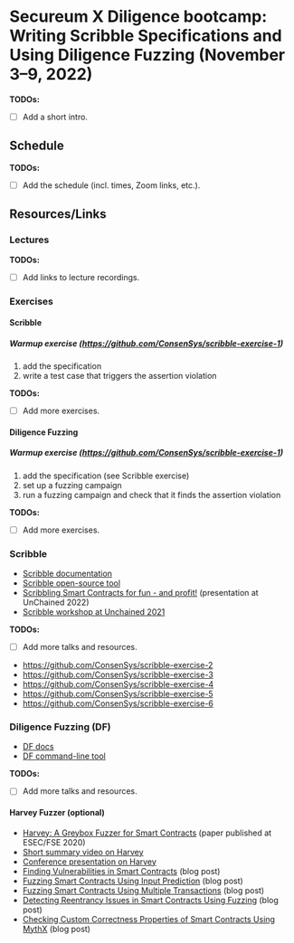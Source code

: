 # Secureum X Diligence bootcamp: Writing Scribble Specifications and Using Diligence Fuzzing (November 3–9, 2022)


**TODOs:**
- [ ] Add a short intro.


## Schedule


**TODOs:**
- [ ] Add the schedule (incl. times, Zoom links, etc.).


## Resources/Links

### Lectures

**TODOs:**
- [ ] Add links to lecture recordings.


### Exercises

#### Scribble

##### Warmup exercise (https://github.com/ConsenSys/scribble-exercise-1)

  1) add the specification
  2) write a test case that triggers the assertion violation

**TODOs:**
- [ ] Add more exercises.


#### Diligence Fuzzing

##### Warmup exercise (https://github.com/ConsenSys/scribble-exercise-1)

  1) add the specification (see Scribble exercise)
  2) set up a fuzzing campaign
  3) run a fuzzing campaign and check that it finds the assertion violation

**TODOs:**
- [ ] Add more exercises.


### Scribble

- [Scribble documentation](https://docs.scribble.codes)
- [Scribble open-source tool](https://github.com/ConsenSys/Scribble)
- [Scribbling Smart Contracts for fun - and profit!](https://www.youtube.com/watch?v=gGOK8CXdrGs) (presentation at UnChained 2022)
- [Scribble workshop at Unchained 2021](https://www.youtube.com/watch?v=zWgb5OqBQxY)

**TODOs:**
- [ ] Add more talks and resources.

- https://github.com/ConsenSys/scribble-exercise-2
- https://github.com/ConsenSys/scribble-exercise-3
- https://github.com/ConsenSys/scribble-exercise-4
- https://github.com/ConsenSys/scribble-exercise-5
- https://github.com/ConsenSys/scribble-exercise-6


### Diligence Fuzzing (DF)

- [DF docs](https://fuzzing-docs.diligence.tools)
- [DF command-line tool](https://github.com/ConsenSys/diligence-fuzzing)

**TODOs:**
- [ ] Add more talks and resources.


#### Harvey Fuzzer (optional)

- [Harvey: A Greybox Fuzzer for Smart Contracts](https://mariachris.github.io/Pubs/FSE-2020-Harvey.pdf) (paper published at ESEC/FSE 2020)
- [Short summary video on Harvey](https://www.youtube.com/watch?v=Wv-uIknuhgs)
- [Conference presentation on Harvey](https://www.youtube.com/watch?v=Wv-uIknuhgs)
- [Finding Vulnerabilities in Smart Contracts](https://medium.com/consensys-diligence/finding-vulnerabilities-in-smart-contracts-175c56affe2) (blog post)
- [Fuzzing Smart Contracts Using Input Prediction](https://medium.com/consensys-diligence/fuzzing-smart-contracts-using-input-prediction-29b30ba8055c) (blog post)
- [Fuzzing Smart Contracts Using Multiple Transactions](https://medium.com/consensys-diligence/fuzzing-smart-contracts-using-multiple-transactions-51471e4b3c69) (blog post)
- [Detecting Reentrancy Issues in Smart Contracts Using Fuzzing](https://medium.com/consensys-diligence/detecting-reentrancy-issues-in-smart-contracts-using-fuzzing-e81474ba3a2e) (blog post)
- [Checking Custom Correctness Properties of Smart Contracts Using MythX](https://medium.com/consensys-diligence/checking-custom-correctness-properties-of-smart-contracts-using-mythx-25cbac5d7852) (blog post)
